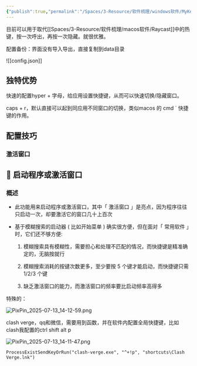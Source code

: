 ```yaml
---
{"publish":true,"permalink":"/Spaces/3-Resource/软件梳理/windows软件/MyKeyMap.md","description":"一款基于 AutoHotkey 的键盘映射工具","created":"2024-08-17","modified":"2025-07-13","published":"2025-07-29T23:04:30.353+08:00","tags":["windows软件","github开源"],"cssclasses":""}
---
```



目前可以用于取代[[Spaces/3-Resource/软件梳理/macos软件/Raycast]]中的热键，按一次呼出，再按一次隐藏。就很优雅。

配置备份：界面没有导入导出，直接复制到data目录

![[config.json]]

## 独特优势

快速的配置hyper + 字母，给应用设置快捷键，从而可以快速切换/隐藏窗口。

caps + r，默认直接可以起到同应用不同窗口的切换，类似macos 的 cmd \` 快捷键的作用。

## 配置技巧

### 激活窗口

## 🚀 启动程序或激活窗口

### 概述

- 此功能用来启动程序或激活窗口，其中「 激活窗口 」是亮点，因为程序往往只启动一次，却要激活它的窗口几十上百次
	
- 基于模糊搜索的启动器 ( 比如开始菜单 ) 确实很方便，但在面对「 常用软件 」时，它们还不够方便:
	
	1. 模糊搜索具有模糊性，需要担心和处理不匹配的情况，而快捷键是精准确定的，无脑按就行
		
	2. 模糊搜索消耗的按键次数更多，至少要按 5 个键才能启动，而快捷键只需 1/2/3 个键
		
	3. 缺乏激活窗口的能力，而激活窗口的频率要比启动频率高得多

特殊的：

![PixPin_2025-07-13_14-12-59.png](https://pub-pic.oldwinter.top/2025/07/a226bba0c74f18a4520b3383cd2f2084.png)

clash verge，qq和微信，需要用到函数，并在软件内配置全局快捷键，比如clash我配置的ctrl shift alt p

![PixPin_2025-07-13_14-11-47.png](https://pub-pic.oldwinter.top/2025/07/5370351fd65ed2554fb1e94e5c13b08e.png)

```
ProcessExistSendKeyOrRun("clash-verge.exe", "^+!p", "shortcuts\Clash Verge.lnk")
```
